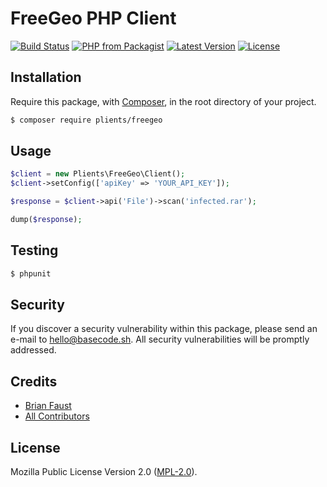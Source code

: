 # FreeGeo PHP Client

[![Build Status](https://img.shields.io/travis/plients/FreeGeo-PHP-Client/master.svg?style=flat-square)](https://travis-ci.org/plients/FreeGeo-PHP-Client)
[![PHP from Packagist](https://img.shields.io/packagist/php-v/plients/freegeo.svg?style=flat-square)]()
[![Latest Version](https://img.shields.io/github/release/plients/FreeGeo-PHP-Client.svg?style=flat-square)](https://github.com/plients/FreeGeo-PHP-Client/releases)
[![License](https://img.shields.io/packagist/l/plients/FreeGeo-PHP-Client.svg?style=flat-square)](https://packagist.org/packages/plients/FreeGeo-PHP-Client)

## Installation

Require this package, with [Composer](https://getcomposer.org/), in the root directory of your project.

```bash
$ composer require plients/freegeo
```

## Usage

```php
$client = new Plients\FreeGeo\Client();
$client->setConfig(['apiKey' => 'YOUR_API_KEY']);

$response = $client->api('File')->scan('infected.rar');

dump($response);
```

## Testing

``` bash
$ phpunit
```

## Security

If you discover a security vulnerability within this package, please send an e-mail to hello@basecode.sh. All security vulnerabilities will be promptly addressed.

## Credits

- [Brian Faust](https://github.com/faustbrian)
- [All Contributors](../../contributors)

## License

Mozilla Public License Version 2.0 ([MPL-2.0](./LICENSE)).
